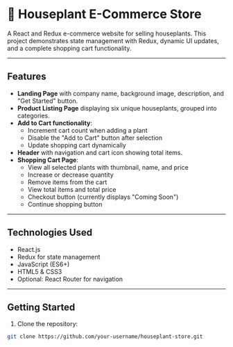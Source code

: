 # 🌿 Houseplant E-Commerce Store

A React and Redux e-commerce website for selling houseplants. This project demonstrates state management with Redux, dynamic UI updates, and a complete shopping cart functionality.

---

## **Features**

- **Landing Page** with company name, background image, description, and "Get Started" button.
- **Product Listing Page** displaying six unique houseplants, grouped into categories.
- **Add to Cart functionality**:
  - Increment cart count when adding a plant
  - Disable the "Add to Cart" button after selection
  - Update shopping cart dynamically
- **Header** with navigation and cart icon showing total items.
- **Shopping Cart Page**:
  - View all selected plants with thumbnail, name, and price
  - Increase or decrease quantity
  - Remove items from the cart
  - View total items and total price
  - Checkout button (currently displays "Coming Soon")
  - Continue shopping button

---

## **Technologies Used**

- React.js  
- Redux for state management  
- JavaScript (ES6+)  
- HTML5 & CSS3  
- Optional: React Router for navigation  

---

## **Getting Started**

1. Clone the repository:  
```bash
git clone https://github.com/your-username/houseplant-store.git
